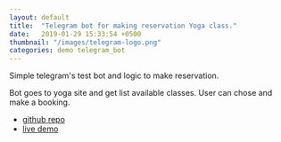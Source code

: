```yaml
---
layout: default
title:  "Telegram bot for making reservation Yoga class."
date:   2019-01-29 15:33:54 +0500
thumbnail: "/images/telegram-logo.png"
categories: demo telegram_bot
---
```


Simple telegram's test bot and logic to make reservation.

Bot goes to yoga site and get list available classes.
User can chose and make a booking.

<ul>
  <li>
    <a href="https://github.com/safonovilya/tg_bot_test">github repo</a>
  </li>
  <li>
    <a href="https://aeroyogabot.herokuapp.com/">live demo</a>
  </li>
</ul>
